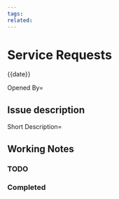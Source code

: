 ```yaml
---
tags:
related:
---
```

# Service Requests
{{date}}
  

Opened By=

  

## Issue description

  

Short Description=

  

## Working Notes

  

### TODO

  

### Completed